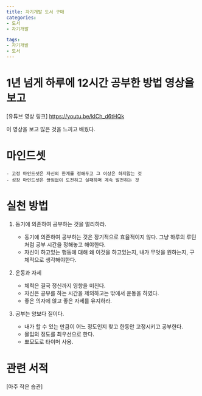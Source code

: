 ```yaml
---
title: 자기개발 도서 구매
categories: 
- 도서
- 자기개발

tags: 
- 자기개발
- 도서
---
```



1년 넘게 하루에 12시간 공부한 방법 영상을 보고
========================================

[유튜브 영상 링크] <https://youtu.be/kICh_d6tHQk>

이 영상을 보고 많은 것을 느끼고 배웠다.

# **마인드셋**
    - 고정 마인드셋은 자신의 한계를 정해두고 그 이상은 하지않는 것
    - 성장 마인드셋은 끊임없이 도전하고 실패하며 계속 발전하는 것
# **실천 방법**
1. 동기에 의존하여 공부하는 것을 멀리하라.
    - 동기에 의존하여 공부하는 것은 장기적으로 효율적이지 않다. 그냥 하루의 루틴처럼 공부 시간을 정해놓고 해야한다.
    - 자신이 하고있는 행동에 대해 왜 이것을 하고있는지, 내가 무엇을 원하는지, 구체적으로 생각해야한다.

2. 운동과 자세
    - 체력은 결국 정신까지 영향을 미친다.
    - 자신은 공부를 하는 시간을 제외하고는 밖에서 운동을 하였다.
    - 좋은 의자에 앉고 좋은 자세를 유지하라.

3. 공부는 양보다 질이다.
    - 내가 할 수 있는 만큼이 어느 정도인지 찾고 한동안 고정시키고 공부한다.
    - 몰입의 정도를 최우선으로 한다.
    - 뽀모도로 타이머 사용.

# 관련 서적

[아주 작은 습관]